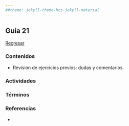 ```yaml
---
##theme: jekyll-theme-hcz-jekyll-material
---
```


## Guía 21

[Regresar](/DAWM-2022/)

### Contenidos

* Revisión de ejercicios previos: dudas y comentarios.


### Actividades


### Términos


### Referencias

* 

